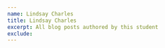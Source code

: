 ```yaml
---
name: Lindsay Charles
title: Lindsay Charles
excerpt: All blog posts authored by this student
exclude:
---
```


